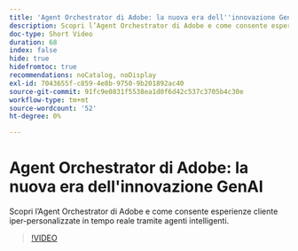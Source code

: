 ```yaml
---
title: 'Agent Orchestrator di Adobe: la nuova era dell''innovazione GenAI'
description: Scopri l’Agent Orchestrator di Adobe e come consente esperienze cliente iper-personalizzate in tempo reale tramite agenti intelligenti.
doc-type: Short Video
duration: 68
index: false
hide: true
hidefromtoc: true
recommendations: noCatalog, noDisplay
exl-id: 7043655f-c859-4e8b-9750-9b201892ac40
source-git-commit: 91fc9e0831f5538ea1d0f6d42c537c3705b4c30e
workflow-type: tm+mt
source-wordcount: '52'
ht-degree: 0%

---
```


# Agent Orchestrator di Adobe: la nuova era dell&#39;innovazione GenAI

Scopri l’Agent Orchestrator di Adobe e come consente esperienze cliente iper-personalizzate in tempo reale tramite agenti intelligenti.

<!-- 62_S653_3442539_67_introducing-adobes-agent-orchestrator-the-next-era-of-genai-innovation -->
>[!VIDEO](https://video.tv.adobe.com/v/3458307/?learn=on&enablevpops=true)
